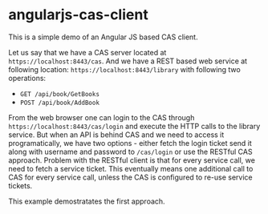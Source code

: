 # angularjs-cas-client
This is a simple demo of an Angular JS based CAS client.

Let us say that we have a CAS server located at `https://localhost:8443/cas`.
And we have a REST based web service at following location: `https://localhost:8443/library` with following two operations:
- `GET /api/book/GetBooks`
- `POST /api/book/AddBook`

From the web browser one can login to the CAS through `https://localhost:8443/cas/login` and execute the HTTP calls to the library service.
But when an API is behind CAS and we need to access it programatically, we have two options - either fetch the login ticket send it along with username and password to `/cas/login` or use the RESTful CAS approach.
Problem with the RESTful client is that for every service call, we need to fetch a service ticket. This eventually means one additional call to CAS for every service call, unless the CAS is configured to re-use service tickets.

This example demostratates the first approach.
